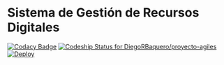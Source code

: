 # Sistema de Gestión de Recursos Digitales

[![Codacy Badge](https://api.codacy.com/project/badge/Grade/76f1a92cdcd242879876374d45f2f415)](https://app.codacy.com/app/cmartinezbjmu/proyecto-agiles?utm_source=github.com&utm_medium=referral&utm_content=DiegoRBaquero/proyecto-agiles&utm_campaign=Badge_Grade_Settings)
[![Codeship Status for DiegoRBaquero/proyecto-agiles](https://app.codeship.com/projects/53514980-d0e0-0136-2a31-164e1d4c4253/status?branch=master)](https://app.codeship.com/projects/316135)
[![Deploy](https://www.herokucdn.com/deploy/button.svg)](https://heroku.com/deploy)